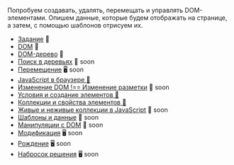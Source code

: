 Попробуем создавать, удалять, перемещать и управлять DOM-элементами. Опишем данные, которые будем отображать на странице, а затем, с помощью шаблонов отрисуем их.

* [Задание](./task.md) &#129327;
* [DOM](./dom.md) &#128215;
* [DOM-дерево](./dom-tree.md) &#128215;
* [Поиск в деревьях]() &#128215; soon
* [Перемещение]() &#128421; soon
* [JavaScript в браузере &#128170;](https://htmlacademy.ru/courses/219)
* [Изменение DOM !== Изменение разметки]() &#128215; soon
* [Условия и создание элементов &#128170;](https://htmlacademy.ru/courses/347)
* [Коллекции и свойства элементов &#128170;](https://htmlacademy.ru/courses/349)
* [Живые и неживые коллекции в JavaScript]() &#128215; soon
* [Шаблоны и данные]() &#128215; soon
* [Манипуляции с DOM]() &#128170; soon
* [Модификация]() &#128421; soon
* [Рождение]() &#128421; soon
* [Набросок решения]() &#128421; soon
